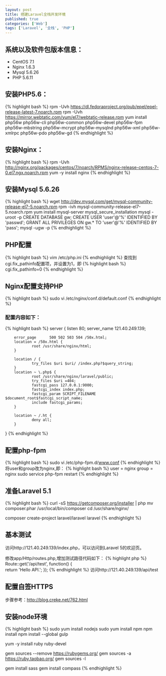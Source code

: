 ```yaml
---
layout: post
title: 搭建Laravel全栈开发环境
published: true
categories: ['Web']
tags: ['Laravel', '全栈', 'PHP']
---
```


## 系统以及软件包版本信息：

* CentOS 7.1
* Nginx 1.6.3
* Mysql 5.6.26
* PHP 5.6.11

## 安装PHP5.6：
{% highlight bash %}
rpm -Uvh https://dl.fedoraproject.org/pub/epel/epel-release-latest-7.noarch.rpm
rpm -Uvh https://mirror.webtatic.com/yum/el7/webtatic-release.rpm
yum install php56w php56w-cli php56w-common php56w-devel php56w-fpm php56w-mbstring php56w-mcrypt php56w-mysqlnd php56w-xml php56w-xmlrpc php56w-pdo php56w-gd
{% endhighlight %}

## 安装Nginx：
{% highlight bash %}
rpm -Uvh http://nginx.org/packages/centos/7/noarch/RPMS/nginx-release-centos-7-0.el7.ngx.noarch.rpm
yum -y install nginx
{% endhighlight %}

## 安装Mysql 5.6.26
{% highlight bash %}
wget http://dev.mysql.com/get/mysql-community-release-el7-5.noarch.rpm
rpm -ivh mysql-community-release-el7-5.noarch.rpm
yum install mysql-server 
mysql_secure_installation
mysql -uroot -p
CREATE DATABASE gw;
CREATE USER 'user'@'%' IDENTIFIED BY 'passwd';
GRANT ALL PRIVILEGES ON gw.* TO 'user'@'%' IDENTIFIED BY 'pass';
mysql -ugw -p
{% endhighlight %}

## PHP配置
{% highlight bash %}
vim /etc/php.ini
{% endhighlight %}
查找到cgi.fix_pathinfo配置项，并设置为1，即
{% highlight bash %}
cgi.fix_pathinfo=0
{% endhighlight %}

## Nginx配置支持PHP
{% highlight bash %}
sudo vi /etc/nginx/conf.d/default.conf
{% endhighlight %}
### 配置内容如下：
{% highlight bash %}
server {
        listen 80;
        server_name 121.40.249.139;

        error_page      500 502 503 504 /50x.html;
        location = /50x.html {
                root /usr/share/nginx/html;
        }

        location / {
                try_files $uri $uri/ /index.php?$query_string;
        }
        location ~ \.php$ {
                root /usr/share/nginx/laravel/public;
                try_files $uri =404;
                fastcgi_pass 127.0.0.1:9000;
                fastcgi_index index.php;
                fastcgi_param SCRIPT_FILENAME $document_root$fastcgi_script_name;
                include fastcgi_params;
        }

        location ~ /.ht {
                deny all;
        }
}
{% endhighlight %}

## 配置php-fpm
{% highlight bash %}
sudo vi /etc/php-fpm.d/www.conf
{% endhighlight %}
将user和group改为nginx,即：
{% highlight bash %}
user = nginx
group = nginx
sudo service php-fpm restart
{% endhighlight %}

## 准备Laravel 5.1
{% highlight bash %}
curl -sS https://getcomposer.org/installer | php
mv composer.phar /usr/local/bin/composer
cd /usr/share/nginx/

composer create-project laravel/laravel laravel
{% endhighlight %}

## 基本测试
访问http://121.40.249.139/index.php，可以访问到Laravel 5的欢迎页。

修改app/Http/routes.php,增加测试路径代码如下：
{% highlight php %}
Route::get('/api/test', function() {    
  return 'Hello API.';
});
{% endhighlight %}
访问http://121.40.249.139/api/test

## 配置自签HTTPS
步骤参考：http://blog.creke.net/762.html

## 安装node环境
{% highlight bash %}
sudo yum install nodejs
sudo yum install npm
npm install
npm install --global gulp

yum -y install ruby ruby-devel

gem sources --remove https://rubygems.org/
gem sources -a https://ruby.taobao.org/
gem sources -l

gem install sass
gem install compass
{% endhighlight %}